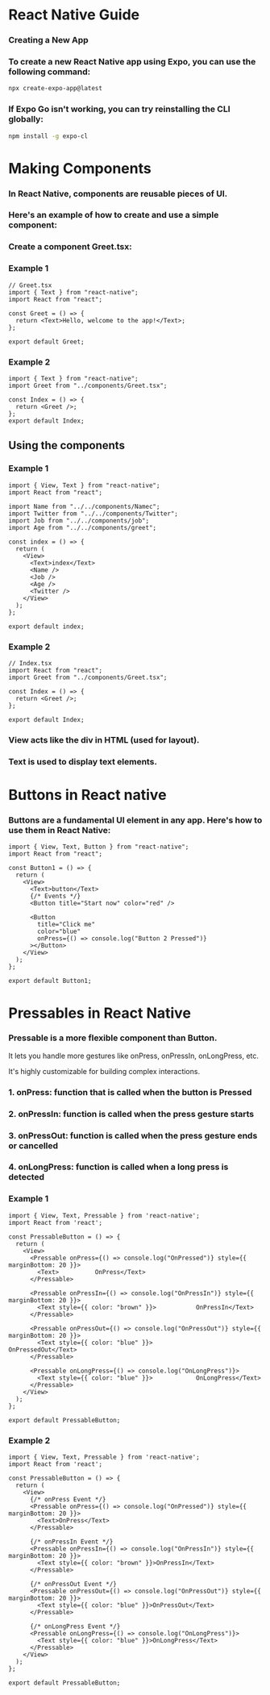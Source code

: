 # React Native Guide

### Creating a New App
### To create a new React Native app using Expo, you can use the following command:

```bash
npx create-expo-app@latest
```

### If Expo Go isn't working, you can try reinstalling the CLI globally:

```bash
npm install -g expo-cl
```


# Making Components

### In React Native, components are reusable pieces of UI.

### Here's an example of how to create and use a simple component:

### Create a component Greet.tsx:
### Example 1
```tsx
// Greet.tsx
import { Text } from "react-native";
import React from "react";

const Greet = () => {
  return <Text>Hello, welcome to the app!</Text>;
};

export default Greet;
```
### Example 2
```tsx
import { Text } from "react-native";
import Greet from "../components/Greet.tsx";

const Index = () => {
  return <Greet />;
};
export default Index;
```

## Using the components

### Example 1
```tsx
import { View, Text } from "react-native";
import React from "react";

import Name from "../../components/Namec";
import Twitter from "../../components/Twitter";
import Job from "../../components/job";
import Age from "../../components/greet";

const index = () => {
  return (
    <View>
      <Text>index</Text>
      <Name />
      <Job />
      <Age />
      <Twitter />
    </View>
  );
};

export default index;
```
### Example 2
```tsx
// Index.tsx
import React from "react";
import Greet from "../components/Greet.tsx";

const Index = () => {
  return <Greet />;
};

export default Index;
```
### View acts like the div in HTML (used for layout).
### Text is used to display text elements.

# Buttons in React native

### Buttons are a fundamental UI element in any app. Here's how to use them in React Native:

```tsx
import { View, Text, Button } from "react-native";
import React from "react";

const Button1 = () => {
  return (
    <View>
      <Text>button</Text>
      {/* Events */}
      <Button title="Start now" color="red" />

      <Button
        title="Click me"
        color="blue"
        onPress={() => console.log("Button 2 Pressed")}
      ></Button>
    </View>
  );
};

export default Button1;
```
# Pressables in React Native

### Pressable is a more flexible component than Button.

It lets you handle more gestures like onPress, onPressIn, onLongPress, etc.

It's highly customizable for building complex interactions.

### 1. onPress: function that is called when the button is Pressed

### 2. onPressIn: function is called when the press gesture starts

### 3. onPressOut: function is called when the press gesture ends or cancelled

### 4. onLongPress: function is called when a long press is detected

### Example 1
```tsx
import { View, Text, Pressable } from 'react-native';
import React from 'react';

const PressableButton = () => {
  return (
    <View>
      <Pressable onPress={() => console.log("OnPressed")} style={{ marginBottom: 20 }}>
        <Text>          OnPress</Text>
      </Pressable>
      
      <Pressable onPressIn={() => console.log("OnPressIn")} style={{ marginBottom: 20 }}>
        <Text style={{ color: "brown" }}>           OnPressIn</Text>
      </Pressable>

      <Pressable onPressOut={() => console.log("OnPressOut")} style={{ marginBottom: 20 }}>
        <Text style={{ color: "blue" }}>            OnPressedOut</Text>
      </Pressable>

      <Pressable onLongPress={() => console.log("OnLongPress")}>
        <Text style={{ color: "blue" }}>            OnLongPress</Text>
      </Pressable>
    </View>
  );
};

export default PressableButton;
```
### Example 2
```tsx
import { View, Text, Pressable } from 'react-native';
import React from 'react';

const PressableButton = () => {
  return (
    <View>
      {/* onPress Event */}
      <Pressable onPress={() => console.log("OnPressed")} style={{ marginBottom: 20 }}>
        <Text>OnPress</Text>
      </Pressable>
      
      {/* onPressIn Event */}
      <Pressable onPressIn={() => console.log("OnPressIn")} style={{ marginBottom: 20 }}>
        <Text style={{ color: "brown" }}>OnPressIn</Text>
      </Pressable>

      {/* onPressOut Event */}
      <Pressable onPressOut={() => console.log("OnPressOut")} style={{ marginBottom: 20 }}>
        <Text style={{ color: "blue" }}>OnPressOut</Text>
      </Pressable>

      {/* onLongPress Event */}
      <Pressable onLongPress={() => console.log("OnLongPress")}>
        <Text style={{ color: "blue" }}>OnLongPress</Text>
      </Pressable>
    </View>
  );
};

export default PressableButton;
```